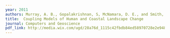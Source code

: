 ```yaml
---
year: 2011
authors: Murray, A. B., Gopalakrishnan, S, McNamara, D. E., and Smith, M. D.
title:  Coupling Models of Human and Coastal Landscape Change
journal: Computers and Geoscience
pdf_link: http://media.wix.com/ugd/28a76d_1115c42fbdb84ed58970728e2e948ee1.pdf
---
```

